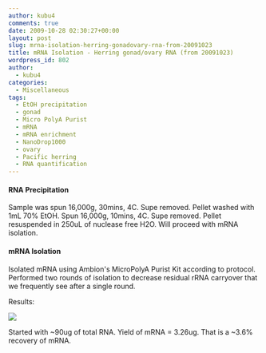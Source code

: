 ```yaml
---
author: kubu4
comments: true
date: 2009-10-28 02:30:27+00:00
layout: post
slug: mrna-isolation-herring-gonadovary-rna-from-20091023
title: mRNA Isolation - Herring gonad/ovary RNA (from 20091023)
wordpress_id: 802
author:
  - kubu4
categories:
  - Miscellaneous
tags:
  - EtOH precipitation
  - gonad
  - Micro PolyA Purist
  - mRNA
  - mRNA enrichment
  - NanoDrop1000
  - ovary
  - Pacific herring
  - RNA quantification
---
```


#### RNA Precipitation



Sample was spun 16,000g, 30mins, 4C. Supe removed. Pellet washed with 1mL 70% EtOH. Spun 16,000g, 10mins, 4C. Supe removed. Pellet resuspended in 250uL of nuclease free H2O. Will proceed with mRNA isolation.





#### mRNA Isolation



Isolated mRNA using Ambion's MicroPolyA Purist Kit according to protocol. Performed two rounds of isolation to decrease residual rRNA carryover that we frequently see after a single round.

Results:

![](https://eagle.fish.washington.edu/Arabidopsis/RNA%20Spec%20Readings/20091027%20mRNA%20SJW.jpg)

Started with ~90ug of total RNA. Yield of mRNA = 3.26ug. That is a ~3.6% recovery of mRNA.
